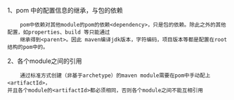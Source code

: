 1、pom 中的配置信息的继承，与包的依赖

        pom中依赖对其他module的pom的依赖<dependency>，只是包的依赖。除此之外的其他配置，如properties、build 等只能通过
        继承得到<parent>。因此 maven编译jdk版本，字符编码，项目版本等都是配置在root结构的pom中的。

2、各个module之间的引用

        通过标准方式创建（非基于archetype）的maven module需要在pom中手动配上<artifactId>，
    并且各个module的<artifactId>都必须相同，否则各个module之间不能互相引用